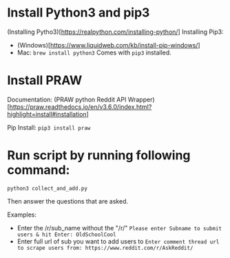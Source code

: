# Install Python3 and pip3

(Installing Pytho3)[https://realpython.com/installing-python/]
Installing Pip3:
- (Windows)[https://www.liquidweb.com/kb/install-pip-windows/]
- Mac: `brew install python3` Comes with `pip3` installed.

# Install PRAW

Documentation: (PRAW python Reddit API Wrapper)[https://praw.readthedocs.io/en/v3.6.0/index.html?highlight=install#installation]

Pip Install: `pip3 install praw`

# Run script by running following command:

`python3 collect_and_add.py`

Then answer the questions that are asked.

Examples:
- Enter the /r/sub_name without the "/r/"
`Please enter Subname to submit users & hit Enter: OldSchoolCool`
- Enter full url of sub you want to add users to
`Enter comment thread url to scrape users from: https://www.reddit.com/r/AskReddit/`
